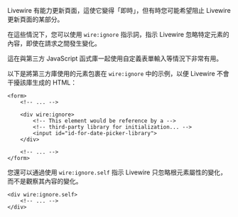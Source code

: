 Livewire 有能力更新頁面，這使它變得「即時」，但有時您可能希望阻止 Livewire 更新頁面的某部分。

在這些情況下，您可以使用 `wire:ignore` 指示詞，指示 Livewire 忽略特定元素的內容，即使在請求之間發生變化。

這在與第三方 JavaScript 函式庫一起使用自定義表單輸入等情況下非常有用。

以下是將第三方庫使用的元素包裹在 `wire:ignore` 中的示例，以便 Livewire 不會干擾該庫生成的 HTML：

```blade
<form>
    <!-- ... -->

    <div wire:ignore>
        <!-- This element would be reference by a -->
        <!-- third-party library for initialization... -->
        <input id="id-for-date-picker-library">
    </div>

    <!-- ... -->
</form>
```

您還可以通過使用 `wire:ignore.self` 指示 Livewire 只忽略根元素屬性的變化，而不是觀察其內容的變化。

```blade
<div wire:ignore.self>
    <!-- ... -->
</div>
```
